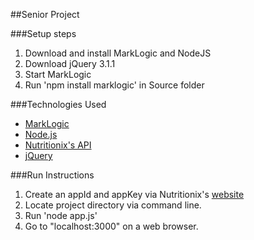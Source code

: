 ##Senior Project

###Setup steps
1. Download and install MarkLogic and NodeJS
2. Download jQuery 3.1.1
3. Start MarkLogic
4. Run 'npm install marklogic' in Source folder

###Technologies Used
* [MarkLogic](http://developer.marklogic.com/products)
* [Node.js](https://nodejs.org/en/)
* [Nutritionix's API](https://developer.nutritionix.com/)
* [jQuery](https://jquery.com/download/)

###Run Instructions
1. Create an appId and appKey via Nutritionix's [website](https://developer.nutritionix.com/login)
2. Locate project directory via command line.
3. Run 'node app.js'
4. Go to "localhost:3000" on a web browser.

